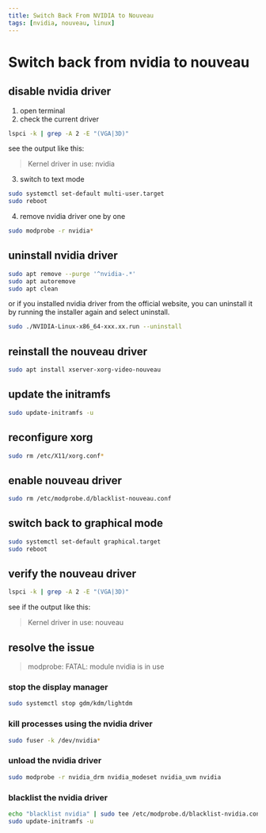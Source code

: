 ```yaml
---
title: Switch Back From NVIDIA to Nouveau
tags: [nvidia, nouveau, linux]
---
```


# Switch back from nvidia to nouveau

## disable nvidia driver

1. open terminal
2. check the current driver

```sh
lspci -k | grep -A 2 -E "(VGA|3D)"
```

see the output like this:

> Kernel driver in use: nvidia

3. switch to text mode

```sh
sudo systemctl set-default multi-user.target
sudo reboot
```

4. remove nvidia driver one by one

```sh
sudo modprobe -r nvidia*
```

<!-- truncate -->

## uninstall nvidia driver

```sh
sudo apt remove --purge '^nvidia-.*'
sudo apt autoremove
sudo apt clean
```

or if you installed nvidia driver from the official website, you can uninstall it by running the installer again and select uninstall.

```sh
sudo ./NVIDIA-Linux-x86_64-xxx.xx.run --uninstall
```

## reinstall the nouveau driver

```sh
sudo apt install xserver-xorg-video-nouveau
```

## update the initramfs

```sh
sudo update-initramfs -u
```

## reconfigure xorg

```sh
sudo rm /etc/X11/xorg.conf*
```

## enable nouveau driver

```sh
sudo rm /etc/modprobe.d/blacklist-nouveau.conf
```

## switch back to graphical mode

```sh
sudo systemctl set-default graphical.target
sudo reboot
```

## verify the nouveau driver

```sh
lspci -k | grep -A 2 -E "(VGA|3D)"
```

see if the output like this:

> Kernel driver in use: nouveau

## resolve the issue

> modprobe: FATAL: module nvidia is in use

### stop the display manager

```sh
sudo systemctl stop gdm/kdm/lightdm
```

### kill processes using the nvidia driver

```sh
sudo fuser -k /dev/nvidia*
```

### unload the nvidia driver

```sh
sudo modprobe -r nvidia_drm nvidia_modeset nvidia_uvm nvidia
```

### blacklist the nvidia driver

```sh
echo "blacklist nvidia" | sudo tee /etc/modprobe.d/blacklist-nvidia.conf
sudo update-initramfs -u
```
